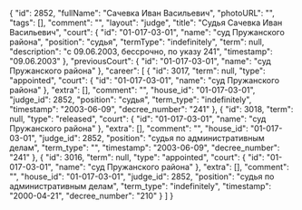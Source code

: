 {
    "id": 2852,
    "fullName": "Сачевка Иван Васильевич",
    "photoURL": "",
    "tags": [],
    "comment": "",
    "layout": "judge",
    "title": "Судья Сачевка Иван Васильевич",
    "court": {
        "id": "01-017-03-01",
        "name": "суд Пружанского района",
        "position": "судья",
        "termType": "indefinitely",
        "term": null,
        "description": "c 09.06.2003, бессрочно, по указу 241",
        "timestamp": "09.06.2003"
    },
    "previousCourt": {
        "id": "01-017-03-01",
        "name": "суд Пружанского района"
    },
    "career": [
        {
            "id": 3017,
            "term": null,
            "type": "appointed",
            "court": {
                "id": "01-017-03-01",
                "name": "суд Пружанского района"
            },
            "extra": [],
            "comment": "",
            "house_id": "01-017-03-01",
            "judge_id": 2852,
            "position": "судья",
            "term_type": "indefinitely",
            "timestamp": "2003-06-09",
            "decree_number": "241"
        },
        {
            "id": 3018,
            "term": null,
            "type": "released",
            "court": {
                "id": "01-017-03-01",
                "name": "суд Пружанского района"
            },
            "extra": [],
            "comment": "",
            "house_id": "01-017-03-01",
            "judge_id": 2852,
            "position": "судья по административным делам",
            "term_type": "",
            "timestamp": "2003-06-09",
            "decree_number": "241"
        },
        {
            "id": 3016,
            "term": null,
            "type": "appointed",
            "court": {
                "id": "01-017-03-01",
                "name": "суд Пружанского района"
            },
            "extra": [],
            "comment": "",
            "house_id": "01-017-03-01",
            "judge_id": 2852,
            "position": "судья по административным делам",
            "term_type": "indefinitely",
            "timestamp": "2000-04-21",
            "decree_number": "210"
        }
    ]
}
